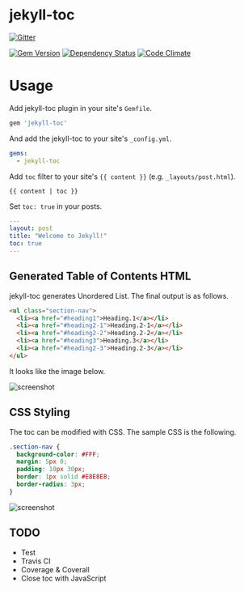 # jekyll-toc

[![Gitter](https://badges.gitter.im/Join%20Chat.svg)](https://gitter.im/toshimaru/jekyll-toc?utm_source=badge&utm_medium=badge&utm_campaign=pr-badge&utm_content=badge)

[![Gem Version](https://badge.fury.io/rb/jekyll-toc.svg)](http://badge.fury.io/rb/jekyll-toc)
[![Dependency Status](https://gemnasium.com/toshimaru/jekyll-toc.svg)](https://gemnasium.com/toshimaru/jekyll-toc)
[![Code Climate](https://codeclimate.com/github/toshimaru/jekyll-toc/badges/gpa.svg)](https://codeclimate.com/github/toshimaru/jekyll-toc)

# Usage

Add jekyll-toc plugin in your site's `Gemfile`.

```ruby
gem 'jekyll-toc'
```

And add the jekyll-toc to your site's `_config.yml`.

```yml
gems:
  - jekyll-toc
```

Add `toc` filter to your site's `{{ content }}` (e.g. `_layouts/post.html`).

```
{{ content | toc }}
```

Set `toc: true` in your posts.

```yml
---
layout: post
title: "Welcome to Jekyll!"
toc: true
---
```

## Generated Table of Contents HTML

jekyll-toc generates Unordered List. The final output is as follows.

```html
<ul class="section-nav">
  <li><a href="#heading1">Heading.1</a></li>
  <li><a href="#heading2-1">Heading.2-1</a></li>
  <li><a href="#heading2-2">Heading.2-2</a></li>
  <li><a href="#heading3">Heading.3</a></li>
  <li><a href="#heading2-3">Heading.2-3</a></li>
</ul>
```

It looks like the image below.

![screenshot](https://cloud.githubusercontent.com/assets/803398/5722561/7f59e8aa-9b80-11e4-9ee5-27a15192ee83.png)

## CSS Styling

The toc can be modified with CSS. The sample CSS is the following.

```css
.section-nav {
  background-color: #FFF;
  margin: 5px 0;
  padding: 10px 30px;
  border: 1px solid #E8E8E8;
  border-radius: 3px;
}
```

![screenshot](https://cloud.githubusercontent.com/assets/803398/5723662/f0bc84c8-9b88-11e4-986c-90608ca88184.png)

## TODO
* Test
* Travis CI
* Coverage & Coverall
* Close toc with JavaScript
